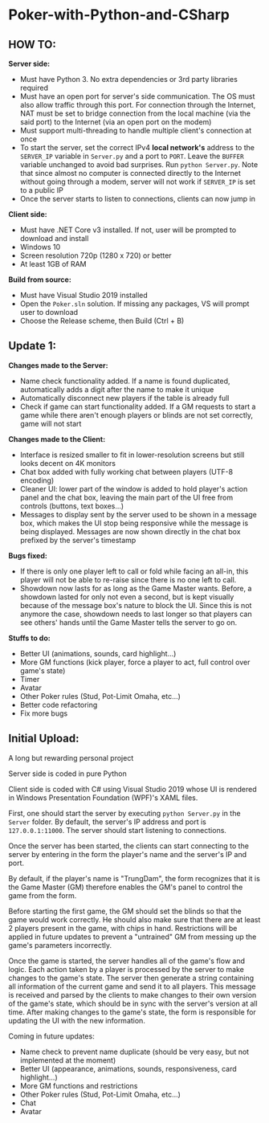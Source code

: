 # Poker-with-Python-and-CSharp


## HOW TO:

__Server side:__
- Must have Python 3. No extra dependencies or 3rd party libraries required
- Must have an open port for server's side communication. The OS must also allow traffic through this port. For connection through the Internet, NAT must be set to bridge connection from the local machine (via the said port) to the Internet (via an open port on the modem)
- Must support multi-threading to handle multiple client's connection at once
- To start the server, set the correct IPv4 __local network's__ address to the `SERVER_IP` variable in `Server.py` and a port to `PORT`. Leave the `BUFFER` variable unchanged to avoid bad surprises. Run `python Server.py`. Note that since almost no computer is connected directly to the Internet without going through a modem, server will not work if `SERVER_IP` is set to a public IP
- Once the server starts to listen to connections, clients can now jump in

__Client side:__
- Must have .NET Core v3 installed. If not, user will be prompted to download and install
- Windows 10
- Screen resolution 720p (1280 x 720) or better
- At least 1GB of RAM

__Build from source:__
- Must have Visual Studio 2019 installed
- Open the `Poker.sln` solution. If missing any packages, VS will prompt user to download
- Choose the Release scheme, then Build (Ctrl + B)


## Update 1:

__Changes made to the Server:__
- Name check functionality added. If a name is found duplicated, automatically adds a digit after the name to make it unique
- Automatically disconnect new players if the table is already full
- Check if game can start functionality added. If a GM requests to start a game while there aren't enough players or blinds are not set correctly, game will not start


__Changes made to the Client:__
- Interface is resized smaller to fit in lower-resolution screens but still looks decent on 4K monitors
- Chat box added with fully working chat between players (UTF-8 encoding)
- Cleaner UI: lower part of the window is added to hold player's action panel and the chat box, leaving the main part of the UI free from controls (buttons, text boxes...)
- Messages to display sent by the server used to be shown in a message box, which makes the UI stop being responsive while the message is being displayed. Messages are now shown directly in the chat box prefixed by the server's timestamp


__Bugs fixed:__
- If there is only one player left to call or fold while facing an all-in, this player will not be able to re-raise since there is no one left to call.
- Showdown now lasts for as long as the Game Master wants. Before, a showdown lasted for only not even a second, but is kept visually because of the message box's nature to block the UI. Since this is not anymore the case, showdown needs to last longer so that players can see others' hands until the Game Master tells the server to go on.


__Stuffs to do:__
- Better UI (animations, sounds, card highlight...)
- More GM functions (kick player, force a player to act, full control over game's state)
- Timer
- Avatar
- Other Poker rules (Stud, Pot-Limit Omaha, etc...)
- Better code refactoring
- Fix more bugs


## Initial Upload:

A long but rewarding personal project

Server side is coded in pure Python

Client side is coded with C# using Visual Studio 2019 whose UI is rendered in Windows Presentation Foundation (WPF)'s XAML files.

First, one should start the server by executing `python Server.py` in the `Server` folder. By default, the server's IP address and port is `127.0.0.1:11000`. The server should start listening to connections.

Once the server has been started, the clients can start connecting to the server by entering in the form the player's name and the server's IP and port.

By default, if the player's name is "TrungDam", the form recognizes that it is the Game Master (GM) therefore enables the GM's panel to control the game from the form.

Before starting the first game, the GM should set the blinds so that the game would work correctly. He should also make sure that there are at least 2 players present in the game, with chips in hand. Restrictions will be applied in future updates to prevent a "untrained" GM from messing up the game's parameters incorrectly.

Once the game is started, the server handles all of the game's flow and logic. Each action taken by a player is processed by the server to make changes to the game's state. The server then generate a string containing all information of the current game and send it to all players. This message is received and parsed by the clients to make changes to their own version of the game's state, which should be in sync with the server's version at all time. After making changes to the game's state, the form is responsible for updating the UI with the new information.

Coming in future updates:
- Name check to prevent name duplicate (should be very easy, but not implemented at the moment)
- Better UI (appearance, animations, sounds, responsiveness, card highlight...)
- More GM functions and restrictions
- Other Poker rules (Stud, Pot-Limit Omaha, etc...)
- Chat
- Avatar